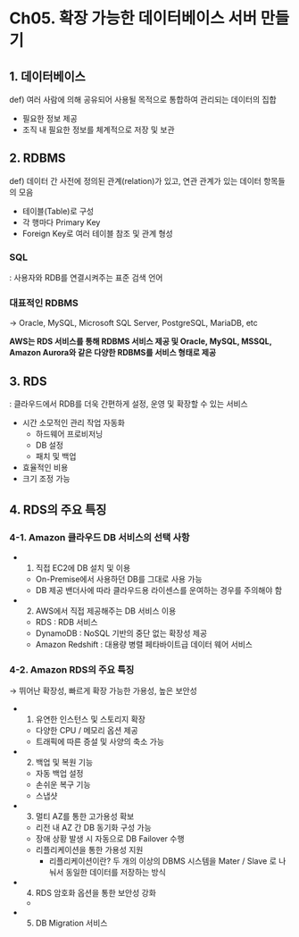 # Ch05. 확장 가능한 데이터베이스 서버 만들기

## 1. 데이터베이스
def) 여러 사람에 의해 공유되어 사용될 목적으로 통합하여 관리되는 데이터의 집합  
- 필요한 정보 제공
- 조직 내 필요한 정보를 체계적으로 저장 및 보관

## 2. RDBMS
def) 데이터 간 사전에 정의된 관계(relation)가 있고, 연관 관계가 있는 데이터 항목들의 모음  
- 테이블(Table)로 구성
- 각 행마다 Primary Key
- Foreign Key로 여러 테이블 참조 및 관계 형성

### SQL
: 사용자와 RDB를 연결시켜주는 표준 검색 언어

### 대표적인 RDBMS
→ Oracle, MySQL, Microsoft SQL Server, PostgreSQL, MariaDB, etc  

**AWS는 RDS 서비스를 통해 RDBMS 서비스 제공 및 Oracle, MySQL, MSSQL, Amazon Aurora와 같은 다양한 RDBMS를 서비스 형태로 제공**

## 3. RDS
: 클라우드에서 RDB를 더욱 간편하게 설정, 운영 및 확장할 수 있는 서비스  
- 시간 소모적인 관리 작업 자동화
    - 하드웨어 프로비저닝
    - DB 설정
    - 패치 및 백업
- 효율적인 비용
- 크기 조정 가능

## 4. RDS의 주요 특징
### 4-1. Amazon 클라우드 DB 서비스의 선택 사항
- 1. 직접 EC2에 DB 설치 및 이용
    - On-Premise에서 사용하던 DB를 그대로 사용 가능
    - DB 제공 밴더사에 따라 클라우드용 라이센스를 운여하는 경우를 주의해야 함
- 2. AWS에서 직접 제공해주는 DB 서비스 이용
    - RDS : RDB 서비스
    - DynamoDB : NoSQL 기반의 중단 없는 확장성 제공
    - Amazon Redshift : 대용량 병렬 페타바이트급 데이터 웨어 서비스

### 4-2. Amazon RDS의 주요 특징
→ 뛰어난 확장성, 빠르게 확장 가능한 가용성, 높은 보안성

- 1. 유연한 인스턴스 및 스토리지 확장
    - 다양한 CPU / 메모리 옵션 제공
    - 트래픽에 따른 증설 및 사양의 축소 가능
- 2. 백업 및 복원 기능
    - 자동 백업 설정
    - 손쉬운 복구 기능
    - 스냅샷
- 3. 멀티 AZ를 통한 고가용성 확보
    - 리전 내 AZ 간 DB 동기화 구성 가능
    - 장애 상황 발생 시 자동으로 DB Failover 수행
    - 리플리케이션을 통한 가용성 지원
        - 리플리케이션이란? 두 개의 이상의 DBMS 시스템을 Mater / Slave 로 나눠서 동일한 데이터를 저장하는 방식
- 4. RDS 암호화 옵션을 통한 보안성 강화
    - 
- 5. DB Migration 서비스